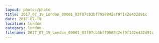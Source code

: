 ```yaml
---
layout: photos/photo
title: 2017_07_19_London_00001_83f07cb3bf7958842ef9f142e432d91c
date: 2017-07-19
location: london
category: london
filename: 2017_07_19_London_00001_83f07cb3bf7958842ef9f142e432d91c
---
```

